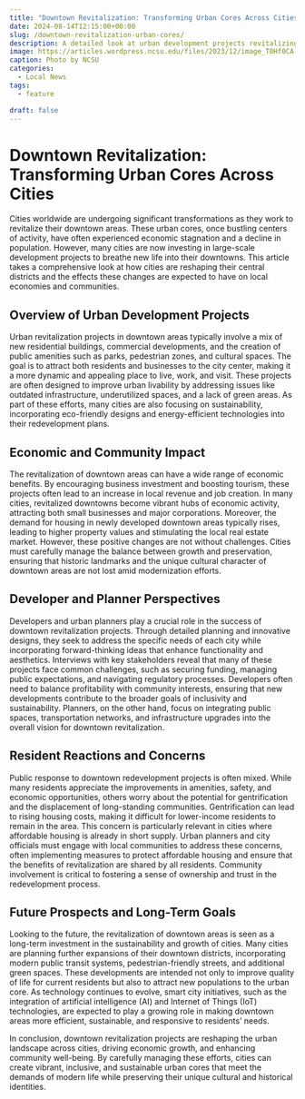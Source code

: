 ```yaml
---
title: "Downtown Revitalization: Transforming Urban Cores Across Cities"
date: 2024-08-14T12:15:00+00:00
slug: /downtown-revitalization-urban-cores/
description: A detailed look at urban development projects revitalizing downtown areas across cities and their impact on local economies and communities.
image: https://articles.wordpress.ncsu.edu/files/2023/12/image_T0Hf0CA-945x633.jpg
caption: Photo by NCSU
categories:
  - Local News
tags:
  - feature

draft: false
---
```


# **Downtown Revitalization: Transforming Urban Cores Across Cities**

Cities worldwide are undergoing significant transformations as they work to revitalize their downtown areas. These urban cores, once bustling centers of activity, have often experienced economic stagnation and a decline in population. However, many cities are now investing in large-scale development projects to breathe new life into their downtowns. This article takes a comprehensive look at how cities are reshaping their central districts and the effects these changes are expected to have on local economies and communities.

## **Overview of Urban Development Projects**

Urban revitalization projects in downtown areas typically involve a mix of new residential buildings, commercial developments, and the creation of public amenities such as parks, pedestrian zones, and cultural spaces. The goal is to attract both residents and businesses to the city center, making it a more dynamic and appealing place to live, work, and visit. These projects are often designed to improve urban livability by addressing issues like outdated infrastructure, underutilized spaces, and a lack of green areas. As part of these efforts, many cities are also focusing on sustainability, incorporating eco-friendly designs and energy-efficient technologies into their redevelopment plans.

## **Economic and Community Impact**

The revitalization of downtown areas can have a wide range of economic benefits. By encouraging business investment and boosting tourism, these projects often lead to an increase in local revenue and job creation. In many cities, revitalized downtowns become vibrant hubs of economic activity, attracting both small businesses and major corporations. Moreover, the demand for housing in newly developed downtown areas typically rises, leading to higher property values and stimulating the local real estate market. However, these positive changes are not without challenges. Cities must carefully manage the balance between growth and preservation, ensuring that historic landmarks and the unique cultural character of downtown areas are not lost amid modernization efforts.

## **Developer and Planner Perspectives**

Developers and urban planners play a crucial role in the success of downtown revitalization projects. Through detailed planning and innovative designs, they seek to address the specific needs of each city while incorporating forward-thinking ideas that enhance functionality and aesthetics. Interviews with key stakeholders reveal that many of these projects face common challenges, such as securing funding, managing public expectations, and navigating regulatory processes. Developers often need to balance profitability with community interests, ensuring that new developments contribute to the broader goals of inclusivity and sustainability. Planners, on the other hand, focus on integrating public spaces, transportation networks, and infrastructure upgrades into the overall vision for downtown revitalization.

## **Resident Reactions and Concerns**

Public response to downtown redevelopment projects is often mixed. While many residents appreciate the improvements in amenities, safety, and economic opportunities, others worry about the potential for gentrification and the displacement of long-standing communities. Gentrification can lead to rising housing costs, making it difficult for lower-income residents to remain in the area. This concern is particularly relevant in cities where affordable housing is already in short supply. Urban planners and city officials must engage with local communities to address these concerns, often implementing measures to protect affordable housing and ensure that the benefits of revitalization are shared by all residents. Community involvement is critical to fostering a sense of ownership and trust in the redevelopment process.

## **Future Prospects and Long-Term Goals**

Looking to the future, the revitalization of downtown areas is seen as a long-term investment in the sustainability and growth of cities. Many cities are planning further expansions of their downtown districts, incorporating modern public transit systems, pedestrian-friendly streets, and additional green spaces. These developments are intended not only to improve quality of life for current residents but also to attract new populations to the urban core. As technology continues to evolve, smart city initiatives, such as the integration of artificial intelligence (AI) and Internet of Things (IoT) technologies, are expected to play a growing role in making downtown areas more efficient, sustainable, and responsive to residents’ needs.

In conclusion, downtown revitalization projects are reshaping the urban landscape across cities, driving economic growth, and enhancing community well-being. By carefully managing these efforts, cities can create vibrant, inclusive, and sustainable urban cores that meet the demands of modern life while preserving their unique cultural and historical identities.